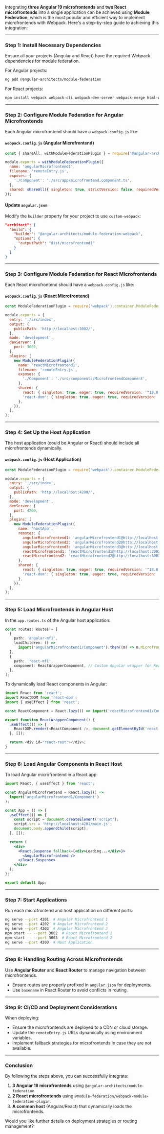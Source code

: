 Integrating **three Angular 19 microfrontends** and **two React microfrontends** into a single application can be achieved using **Module Federation**, which is the most popular and efficient way to implement microfrontends with Webpack. Here's a step-by-step guide to achieving this integration:

---

### **Step 1: Install Necessary Dependencies**
Ensure all your projects (Angular and React) have the required Webpack dependencies for module federation.

For Angular projects:

```sh
ng add @angular-architects/module-federation
```

For React projects:

```sh
npm install webpack webpack-cli webpack-dev-server webpack-merge html-webpack-plugin @module-federation/webpack-module-federation-plugin
```

---

### **Step 2: Configure Module Federation for Angular Microfrontends**

Each Angular microfrontend should have a `webpack.config.js` like:

#### `webpack.config.js` (Angular Microfrontend)
```js
const { shareAll, withModuleFederationPlugin } = require('@angular-architects/module-federation/webpack');

module.exports = withModuleFederationPlugin({
  name: 'angularMicrofrontend1',
  filename: 'remoteEntry.js',
  exposes: {
    './Component': './src/app/microfrontend.component.ts',
  },
  shared: shareAll({ singleton: true, strictVersion: false, requiredVersion: 'auto' }),
});
```

#### Update `angular.json`
Modify the `builder` property for your project to use `custom-webpack`:

```json
"architect": {
  "build": {
    "builder": "@angular-architects/module-federation:webpack",
    "options": {
      "outputPath": "dist/microfrontend1"
    }
  }
}
```

---

### **Step 3: Configure Module Federation for React Microfrontends**

Each React microfrontend should have a `webpack.config.js` like:

#### `webpack.config.js` (React Microfrontend)
```js
const ModuleFederationPlugin = require('webpack').container.ModuleFederationPlugin;

module.exports = {
  entry: './src/index',
  output: {
    publicPath: 'http://localhost:3002/',
  },
  mode: 'development',
  devServer: {
    port: 3002,
  },
  plugins: [
    new ModuleFederationPlugin({
      name: 'reactMicrofrontend1',
      filename: 'remoteEntry.js',
      exposes: {
        './Component': './src/components/MicrofrontendComponent',
      },
      shared: {
        react: { singleton: true, eager: true, requiredVersion: '^18.0.0' },
        'react-dom': { singleton: true, eager: true, requiredVersion: '^18.0.0' },
      },
    }),
  ],
};
```

---

### **Step 4: Set Up the Host Application**

The host application (could be Angular or React) should include all microfrontends dynamically.

#### `webpack.config.js` (Host Application)
```js
const ModuleFederationPlugin = require('webpack').container.ModuleFederationPlugin;

module.exports = {
  entry: './src/index',
  output: {
    publicPath: 'http://localhost:4200/',
  },
  mode: 'development',
  devServer: {
    port: 4200,
  },
  plugins: [
    new ModuleFederationPlugin({
      name: 'hostApp',
      remotes: {
        angularMicrofrontend1: 'angularMicrofrontend1@http://localhost:4201/remoteEntry.js',
        angularMicrofrontend2: 'angularMicrofrontend2@http://localhost:4202/remoteEntry.js',
        angularMicrofrontend3: 'angularMicrofrontend3@http://localhost:4203/remoteEntry.js',
        reactMicrofrontend1: 'reactMicrofrontend1@http://localhost:3002/remoteEntry.js',
        reactMicrofrontend2: 'reactMicrofrontend2@http://localhost:3003/remoteEntry.js',
      },
      shared: {
        react: { singleton: true, eager: true, requiredVersion: '^18.0.0' },
        'react-dom': { singleton: true, eager: true, requiredVersion: '^18.0.0' },
      },
    }),
  ],
};
```

---

### **Step 5: Load Microfrontends in Angular Host**

In the `app.routes.ts` of the Angular host application:

```typescript
const routes: Routes = [
  {
    path: 'angular-mf1',
    loadChildren: () =>
      import('angularMicrofrontend1/Component').then((m) => m.MicrofrontendComponent),
  },
  {
    path: 'react-mf1',
    component: ReactWrapperComponent, // Custom Angular wrapper for React
  },
];
```

To dynamically load React components in Angular:

```typescript
import React from 'react';
import ReactDOM from 'react-dom';
import { useEffect } from 'react';

const ReactComponent = React.lazy(() => import('reactMicrofrontend1/Component'));

export function ReactWrapperComponent() {
  useEffect(() => {
    ReactDOM.render(<ReactComponent />, document.getElementById('react-root'));
  }, []);

  return <div id="react-root"></div>;
}
```

---

### **Step 6: Load Angular Components in React Host**

To load Angular microfrontend in a React app:

```jsx
import React, { useEffect } from 'react';

const AngularMicrofrontend = React.lazy(() =>
  import('angularMicrofrontend1/Component')
);

const App = () => {
  useEffect(() => {
    const script = document.createElement('script');
    script.src = 'http://localhost:4201/main.js';
    document.body.appendChild(script);
  }, []);

  return (
    <div>
      <React.Suspense fallback={<div>Loading...</div>}>
        <AngularMicrofrontend />
      </React.Suspense>
    </div>
  );
};

export default App;
```

---

### **Step 7: Start Applications**

Run each microfrontend and host application on different ports:

```sh
ng serve --port 4201  # Angular Microfrontend 1
ng serve --port 4202  # Angular Microfrontend 2
ng serve --port 4203  # Angular Microfrontend 3
npm start -- --port 3002  # React Microfrontend 1
npm start -- --port 3003  # React Microfrontend 2
ng serve --port 4200  # Host Application
```

---

### **Step 8: Handling Routing Across Microfrontends**

Use **Angular Router** and **React Router** to manage navigation between microfrontends.

- Ensure routes are properly prefixed in `angular.json` for deployments.
- Use `basename` in React Router to avoid conflicts in routing.

---

### **Step 9: CI/CD and Deployment Considerations**

When deploying:

- Ensure the microfrontends are deployed to a CDN or cloud storage.
- Update the `remoteEntry.js` URLs dynamically using environment variables.
- Implement fallback strategies for microfrontends in case they are not available.

---

### **Conclusion**

By following the steps above, you can successfully integrate:

1. **3 Angular 19 microfrontends** using `@angular-architects/module-federation`.
2. **2 React microfrontends** using `@module-federation/webpack-module-federation-plugin`.
3. **A common host** (Angular/React) that dynamically loads the microfrontends.

Would you like further details on deployment strategies or routing management?
